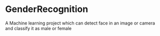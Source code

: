 # GenderRecognition
 A Machine learning project which can detect face in an image or camera and classify it as male or female
